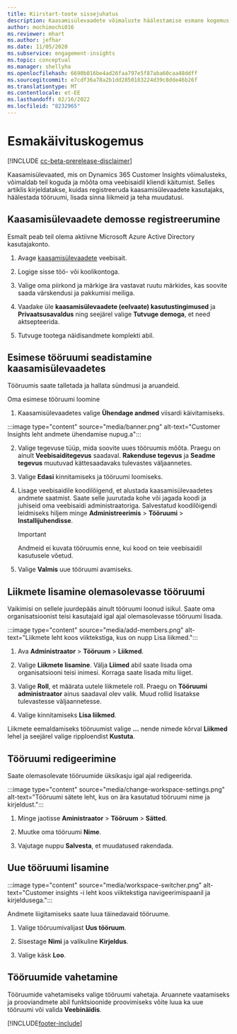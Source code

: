 ```yaml
---
title: Kiirstart-toote sissejuhatus
description: Kaasamisülevaadete võimaluste häälestamise esmane kogemus.
author: mochimochi016
ms.reviewer: mhart
ms.author: jefhar
ms.date: 11/05/2020
ms.subservice: engagement-insights
ms.topic: conceptual
ms.manager: shellyha
ms.openlocfilehash: 6690b016be4ad26faa797e5f87aba60caa48ddff
ms.sourcegitcommit: e7cdf36a78a2b1dd2850183224d39c8dde46b26f
ms.translationtype: MT
ms.contentlocale: et-EE
ms.lasthandoff: 02/16/2022
ms.locfileid: "8232965"
---
```

# <a name="first-run-experience"></a>Esmakäivituskogemus

[!INCLUDE [cc-beta-prerelease-disclaimer](includes/cc-beta-prerelease-disclaimer.md)]

Kaasamisülevaated, mis on Dynamics 365 Customer Insights võimalusteks, võimaldab teil koguda ja mõõta oma veebisaidil kliendi käitumist. Selles artiklis kirjeldatakse, kuidas registreeruda kaasamisülevaadete kasutajaks, häälestada tööruumi, lisada sinna liikmeid ja teha muudatusi.

## <a name="sign-up-for-a-demo-of-engagement-insights"></a>Kaasamisülevaadete demosse registreerumine

Esmalt peab teil olema aktiivne Microsoft Azure Active Directory kasutajakonto. 

1. Avage [kaasamisülevaadete](https://home.ci.ai.dynamics.com/app/engagement-insights) veebisait. 

1. Logige sisse töö- või koolikontoga.

1. Valige oma piirkond ja märkige ära vastavat ruutu märkides, kas soovite saada värskendusi ja pakkumisi meiliga.

1. Vaadake üle **kaasamisülevaadete (eelvaate) kasutustingimused** ja **Privaatsusavaldus** ning seejärel valige **Tutvuge demoga**, et need aktsepteerida.

1. Tutvuge tootega näidisandmete komplekti abil. 

## <a name="set-up-your-first-workspace-in-engagement-insights"></a>Esimese tööruumi seadistamine kaasamisülevaadetes

Tööruumis saate talletada ja hallata sündmusi ja aruandeid.

Oma esimese tööruumi loomine

1. Kaasamisülevaadetes valige **Ühendage andmed** viisardi käivitamiseks. 

:::image type="content" source="media/banner.png" alt-text="Customer Insights leht andmete ühendamise nupug.a":::

2. Valige tegevuse tüüp, mida soovite uues tööruumis mõõta. Praegu on ainult **Veebisaiditegevus** saadaval. **Rakenduse tegevus** ja **Seadme tegevus** muutuvad kättesaadavaks tulevastes väljaannetes.

1. Valige **Edasi** kinnitamiseks ja tööruumi loomiseks.

1. Lisage veebisaidile koodilõigend, et alustada kaasamisülevaadetes andmete saatmist. Saate selle juurutada kohe või jagada koodi ja juhiseid oma veebisaidi administraatoriga. Salvestatud koodilõigendi leidmiseks hiljem minge **Administreerimis** > **Tööruumi** > **Installijuhendisse**.

   > [!IMPORTANT]
   > Andmeid ei kuvata tööruumis enne, kui kood on teie veebisaidil kasutusele võetud.

1. Valige **Valmis** uue tööruumi avamiseks. 

## <a name="add-members-to-an-existing-workspace"></a>Liikmete lisamine olemasolevasse tööruumi

Vaikimisi on sellele juurdepääs ainult tööruumi loonud isikul. Saate oma organisatsioonist teisi kasutajaid igal ajal olemasolevasse tööruumi lisada.

:::image type="content" source="media/add-members.png" alt-text="Liikmete leht koos viiktekstiga, kus on nupp Lisa liikmed.":::

1. Ava **Administraator** > **Tööruum** > **Liikmed**.

2. Valige **Liikmete lisamine**. Välja **Liimed** abil saate lisada oma organisatsiooni teisi inimesi. Korraga saate lisada mitu liiget.

3. Valige **Roll**, et määrata uutele liikmetele roll. Praegu on **Tööruumi administraator** ainus saadaval olev valik. Muud rollid lisatakse tulevastesse väljaannetesse.

4. Valige kinnitamiseks **Lisa liikmed**.

Liikmete eemaldamiseks tööruumist valige **...** nende nimede kõrval **Liikmed** lehel ja seejärel valige ripploendist **Kustuta**.

## <a name="edit-a-workspace"></a>Tööruumi redigeerimine

Saate olemasolevate tööruumide üksikasju igal ajal redigeerida.

:::image type="content" source="media/change-workspace-settings.png" alt-text="Tööruumi sätete leht, kus on ära kasutatud tööruumi nime ja kirjeldust.":::

1. Minge jaotisse **Aministraator** > **Tööruum** > **Sätted**.

1. Muutke oma tööruumi **Nime**.

1. Vajutage nuppu **Salvesta**, et muudatused rakendada.

## <a name="add-another-new-workspace"></a>Uue tööruumi lisamine

:::image type="content" source="media/workspace-switcher.png" alt-text="Customer insights -i leht koos viiktekstiga navigeerimispaanil ja kirjeldusega.":::

Andmete liigitamiseks saate luua täinedavaid tööruume.

1. Valige tööruumivalijast **Uus tööruum**.

1. Sisestage **Nimi** ja valikuline **Kirjeldus**.

1. Valige käsk **Loo**.

## <a name="switch-between-workspaces"></a>Tööruumide vahetamine

Tööruumide vahetamiseks valige tööruumi vahetaja. Aruannete vaatamiseks ja prooviandmete abil funktsioonide proovimiseks võite luua ka uue tööruumi või valida **Veebinäidis**. 



[!INCLUDE[footer-include](../includes/footer-banner.md)]